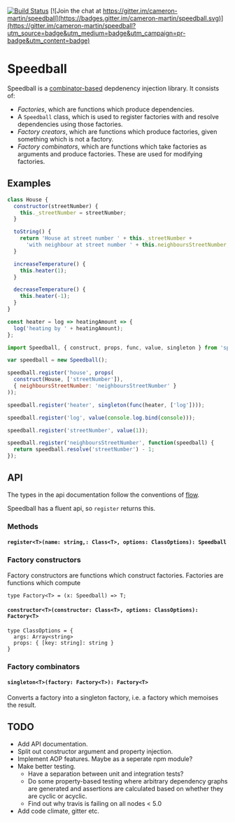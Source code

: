 [![Build Status](https://travis-ci.org/cameron-martin/speedball.svg?branch=master)](https://travis-ci.org/cameron-martin/speedball)
[![Join the chat at https://gitter.im/cameron-martin/speedball](https://badges.gitter.im/cameron-martin/speedball.svg)](https://gitter.im/cameron-martin/speedball?utm_source=badge&utm_medium=badge&utm_campaign=pr-badge&utm_content=badge)

# Speedball

Speedball is a [combinator-based][combinator] depdenency injection library. It consists of:

* *Factories*, which are functions which produce dependencies.
* A `Speedball` class, which is used to register factories with and resolve dependencies using those factories.
* *Factory creators*, which are functions which produce factories, given something which is not a factory.
* *Factory combinators*, which are functions which take factories as arguments and produce factories. These are used for modifying factories.

## Examples

```javascript
class House {
  constructor(streetNumber) {
    this._streetNumber = streetNumber;
  }

  toString() {
    return 'House at street number ' + this._streetNumber +
      'with neighbour at street number ' + this.neighboursStreetNumber;
  }

  increaseTemperature() {
    this.heater(1);
  }

  decreaseTemperature() {
    this.heater(-1);
  }
}

const heater = log => heatingAmount => {
  log('heating by ' + heatingAmount);
};

```


```javascript
import Speedball, { construct, props, func, value, singleton } from 'speedball';

var speedball = new Speedball();

speedball.register('house', props(
  construct(House, ['streetNumber']),
  { neighboursStreetNumber: 'neighboursStreetNumber' }
));

speedball.register('heater', singleton(func(heater, ['log'])));

speedball.register('log', value(console.log.bind(console)));

speedball.register('streetNumber', value(1));

speedball.register('neighboursStreetNumber', function(speedball) {
  return speedball.resolve('streetNumber') - 1;
});
```

## API

The types in the api documentation follow the conventions of [flow].

Speedball has a fluent api, so `register` returns this.

### Methods

#### `register<T>(name: string,: Class<T>, options: ClassOptions): Speedball`


### Factory constructors

Factory constructors are functions which construct factories. Factories are functions which compute

```
type Factory<T> = (x: Speedball) => T;
```

#### `constructor<T>(constructor: Class<T>, options: ClassOptions): Factory<T>`

```
type ClassOptions = {
  args: Array<string>
  props: { [key: string]: string }
}
```


### Factory combinators

#### ```singleton<T>(factory: Factory<T>): Factory<T>```

Converts a factory into a singleton factory, i.e. a factory which memoises the result.

## TODO

* Add API documentation.
* Split out constructor argument and property injection.
* Implement AOP features. Maybe as a seperate npm module?
* Make better testing.
  - Have a separation between unit and integration tests?
  - Do some property-based testing where arbitrary dependency graphs are generated
    and assertions are calculated based on whether they are cyclic or acyclic.
  - Find out why travis is failing on all nodes < 5.0
* Add code climate, gitter etc.

[flow]: http://flowtype.org/
[combinator]: https://wiki.haskell.org/Combinator_pattern
